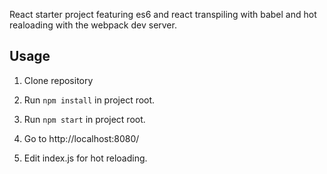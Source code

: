 React starter project featuring es6 and react transpiling with babel and hot realoading with the webpack dev server.

## Usage

1. Clone repository

2. Run ```npm install``` in project root.

3. Run ```npm start``` in project root.

4. Go to http://localhost:8080/

5. Edit index.js for hot reloading.
